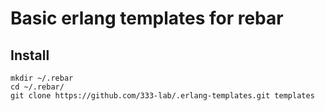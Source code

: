 
# Basic erlang templates for rebar

## Install

```
mkdir ~/.rebar
cd ~/.rebar/
git clone https://github.com/333-lab/.erlang-templates.git templates
```
